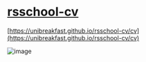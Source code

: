 # [rsschool-cv](https://github.com/UniBreakfast/rsschool-cv)

[https://unibreakfast.github.io/rsschool-cv/cv](https://unibreakfast.github.io/rsschool-cv/cv)

![image](https://github.com/user-attachments/assets/7e7dfb69-617d-4148-bd01-a487f4593ace)

